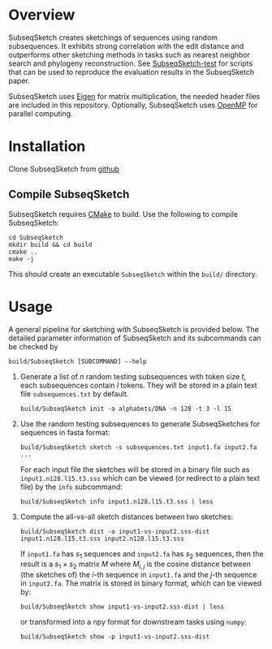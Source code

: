 # Overview

SubseqSketch creates sketchings of sequences using random subsequences.
It exhibits strong correlation with the edit distance and outperforms other sketching methods in tasks such as nearest neighbor search and phylogeny reconstruction.
See [SubseqSketch-test](https://github.com/Shao-Group/SubseqSketch-test.git) for scripts that can be used to reproduce the evaluation results in the SubseqSketch paper.

SubseqSketch uses [Eigen](https://gitlab.com/libeigen/eigen) for matrix multiplication, the needed header files are included in this repository.
Optionally, SubseqSketch uses [OpenMP](https://www.openmp.org/resources/openmp-compilers-tools/) for parallel computing.

# Installation
Clone SubseqSketch from [github](https://github.com/Shao-Group/SubseqSketch.git)

## Compile SubseqSketch
SubseqSketch requires [CMake](https://cmake.org/download/) to build.
Use the following to compile SubseqSketch:
```
cd SubseqSketch
mkdir build && cd build
cmake ..
make -j
```
This should create an executable `SubseqSketch` within the `build/` directory.

# Usage
A general pipeline for sketching with SubseqSketch is provided below.
The detailed parameter information of SubseqSketch and its subcommands can be checked by
```
build/SubseqSketch [SUBCOMMAND] --help
```
1. Generate a list of $n$ random testing subsequences with token size $t$, each subsequences contain $l$ tokens. They will be stored in a plain text file `subsequences.txt` by default.
   ```
   build/SubseqSketch init -a alphabets/DNA -n 128 -t 3 -l 15
   ```
2. Use the random testing subsequences to generate SubseqSketches for sequences in fasta format:
   ```
   build/SubseqSketch sketch -s subsequences.txt input1.fa input2.fa ...
   ```
   For each input file the sketches will be stored in a binary file such as `input1.n128.l15.t3.sss` which can be viewed (or redirect to a plain text file) by the `info` subcommand:
   ```
   build/SubseqSketch info input1.n128.l15.t3.sss | less
   ```
3. Compute the all-vs-all sketch distances between two sketches:
   ```
   build/SubseqSketch dist -o input1-vs-input2.sss-dist input1.n128.l15.t3.sss input2.n128.l15.t3.sss
   ```
   If `input1.fa` has $s_1$ sequences and `input2.fa` has $s_2$ sequences, then the result is a $s_1\times s_2$ matrix $M$ where $M_{i,j}$ is the cosine distance between (the sketches of) the $i$-th sequence in `input1.fa` and the $j$-th sequence in `input2.fa`.
   The matrix is stored in binary format, which can be viewed by:
   ```
   build/SubseqSketch show input1-vs-input2.sss-dist | less
   ```
   or transformed into a npy format for downstream tasks using `numpy`:
   ```
   build/SubseqSketch show -p input1-vs-input2.sss-dist
   ```
